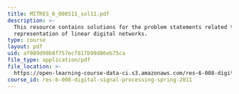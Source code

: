 ```yaml
---
title: MITRES_6_008S11_sol11.pdf
description: >-
  This resource contains solutions for the problem statements related to
  representation of linear digital networks.
type: course
layout: pdf
uid: af089d99b8f757ecf817b99d86eb75ca
file_type: application/pdf
file_location: >-
  https://open-learning-course-data-ci.s3.amazonaws.com/res-6-008-digital-signal-processing-spring-2011/af089d99b8f757ecf817b99d86eb75ca_MITRES_6_008S11_sol11.pdf
course_id: res-6-008-digital-signal-processing-spring-2011
---
```


